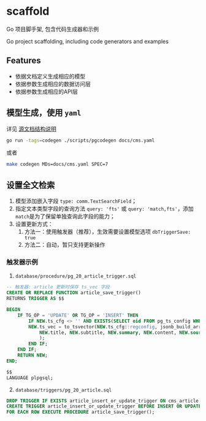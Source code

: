 # scaffold

Go 项目脚手架, 包含代码生成器和示例

Go project scaffolding, including code generators and examples

## Features

* 依据文档定义生成相应的模型
* 依据参数生成相应的数据访问层
* 依据参数生成相应的API层

## 模型生成，使用 `yaml`

详见 [源文档结构说明](docs/)

```bash
go run -tags=codegen ./scripts/pgcodegen docs/cms.yaml
```

或者
```bash
make codegen MDs=docs/cms.yaml SPEC=7
```

## 设置全文检索

1. 模型添加嵌入字段 `type: comm.TextSearchField`；
2. 指定文本类型字段的查询方法 `query: 'fts'` 或 `query: 'match,fts'`，添加 `match`是为了保留单独查询此字段的能力；
3. 设置更新方式：
   1. 方法一：使用触发器（推荐），生效需要设置模型选项 `dbTriggerSave: true`
   2. 方法二：自动，暂只支持更新操作

### 触发器示例

1. `database/procedure/pg_20_article_trigger.sql`

```sql
-- 触发器: article 更新时保存 ts_vec 字段
CREATE OR REPLACE FUNCTION article_save_trigger()
RETURNS TRIGGER AS $$

BEGIN
	IF TG_OP = 'UPDATE' OR TG_OP = 'INSERT' THEN
		IF NEW.ts_cfg <> '' AND EXISTS(SELECT oid FROM pg_ts_config WHERE cfgname = NEW.ts_cfg) THEN
		NEW.ts_vec = to_tsvector(NEW.ts_cfg::regconfig, jsonb_build_array(
			NEW.title, NEW.subtitle, NEW.summary, NEW.content, NEW.source, NEW.author)
			);
		END IF;
	END IF;
	RETURN NEW;
END;

$$
LANGUAGE plpgsql;
```

2. `database/triggers/pg_20_article.sql`

```sql
DROP TRIGGER IF EXISTS article_insert_or_update_trigger ON cms_article;
CREATE TRIGGER article_insert_or_update_trigger BEFORE INSERT OR UPDATE ON cms_article
FOR EACH ROW EXECUTE PROCEDURE article_save_trigger();
```

